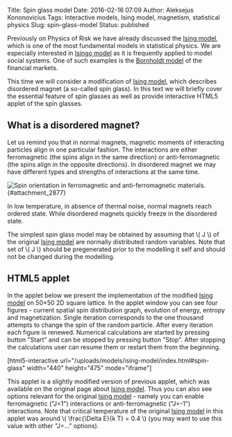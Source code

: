 Title: Spin glass model
Date: 2016-02-16 07:09
Author: Aleksejus Kononovicius
Tags: Interactive models, Ising model, magnetism, statistical physics
Slug: spin-glass-model
Status: published

Previously on Physics of Risk we
have already discussed the [Ising
model](/ising-model), which is one of the most
fundamental models in statistical physics. We are especially interested
in [Isingo model](/ising-model) as it is
frequently applied to model social systems. One of such examples is the
[Bornholdt model](/bornholdt-model) of the
financial markets.

This time we will consider a modification of [Ising
model](/ising-model), which describes
disordered magnet (a so-called spin glass). In this text we will briefly
cover the essential feature of spin glasses as well as provide
interactive HTML5 applet of the spin glasses.<!--more-->

What is a disordered magnet?
----------------------------

Let us remind you that in normal magnets, magnetic moments of
interacting particles align in one particular fashion. The interactions
are either ferromagnetic (the spins align in the same direction) or
anti-ferromagnetic (the spins align in the opposite directions). In
disordered magnet we may have different types and strengths of
interactions at the same time.

![Spin
orientation in ferromagnetic and anti-ferromagnetic
materials.](/uploads/2016/02/fero-anti-fero.png "
Spin orientation in ferromagnetic and anti-ferromagnetic
materials."){#attachment_2877} 

In low temperature, in absence of thermal noise, normal magnets reach
ordered state. While disordered magnets quickly freeze in the disordered
state.

The simplest spin glass model may be obtained by assuming that \\\( J \\\) of the original [Ising
model](/ising-model) are normally
distributed random variables. Note that set of \\\(  J \\\) should be
pregenerated prior to the modelling it self and should not be changed
during the modelling.

HTML5 applet
------------

In the applet below we present the implementation of the modified
[Ising model](/ising-model) on 50×50 2D
square lattice. In the applet window you can see four figures - current
spatial spin distribution graph, evolution of energy, entropy and
magnetization. Single iteration corresponds to the one thousand attempts
to change the spin of the random particle. After every iteration each
figure is renewed. Numerical calculations are started by pressing button
"Start" and can be stopped by pressing button "Stop". After stopping the
calculations user can resume them or restart them from the beginning.

[html5-interactive
url="/uploads/models/ising-model/index.html\#spin-glass"
width="440" height="475" mode="iframe"]

This applet is a slightly modified version of previous applet, which was
available on the original page about [Ising
model](/ising-model). Thus you can also see
options relevant for the original [Ising
model](/ising-model) - namely you can enable
ferromagnetic ("J=1") interactions or anti-ferromagnetic ("J=-1")
interactions. Note that critical temperature of the original [Ising
model](/ising-model) in this applet was
around \\\(  \frac{\Delta E}{k T} = 0.4 \\\) (you may want to use this
value with other "J=..." options).
